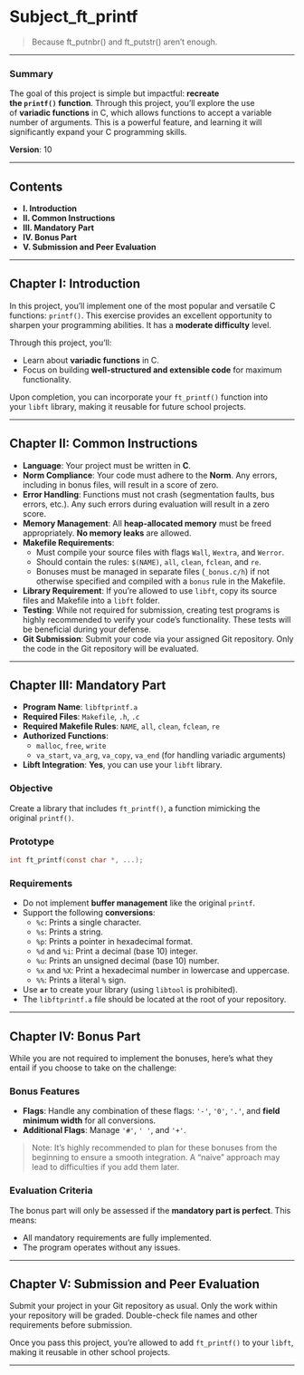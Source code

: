 # **Subject_ft_printf**

> Because ft_putnbr() and ft_putstr() aren’t enough.
> 

---

### **Summary**

The goal of this project is simple but impactful: **recreate the `printf()` function**. Through this project, you’ll explore the use of **variadic functions** in C, which allows functions to accept a variable number of arguments. This is a powerful feature, and learning it will significantly expand your C programming skills.

**Version**: 10

---

## **Contents**

- **I. Introduction**
- **II. Common Instructions**
- **III. Mandatory Part**
- **IV. Bonus Part**
- **V. Submission and Peer Evaluation**

---

## **Chapter I: Introduction**

In this project, you’ll implement one of the most popular and versatile C functions: `printf()`. This exercise provides an excellent opportunity to sharpen your programming abilities. It has a **moderate difficulty** level.

Through this project, you’ll:

- Learn about **variadic functions** in C.
- Focus on building **well-structured and extensible code** for maximum functionality.

Upon completion, you can incorporate your `ft_printf()` function into your `libft` library, making it reusable for future school projects.

---

## **Chapter II: Common Instructions**

- **Language**: Your project must be written in **C**.
- **Norm Compliance**: Your code must adhere to the **Norm**. Any errors, including in bonus files, will result in a score of zero.
- **Error Handling**: Functions must not crash (segmentation faults, bus errors, etc.). Any such errors during evaluation will result in a zero score.
- **Memory Management**: All **heap-allocated memory** must be freed appropriately. **No memory leaks** are allowed.
- **Makefile Requirements**:
    - Must compile your source files with flags `Wall`, `Wextra`, and `Werror`.
    - Should contain the rules: `$(NAME)`, `all`, `clean`, `fclean`, and `re`.
    - Bonuses must be managed in separate files (`_bonus.c/h`) if not otherwise specified and compiled with a `bonus` rule in the Makefile.
- **Library Requirement**: If you’re allowed to use `libft`, copy its source files and Makefile into a `libft` folder.
- **Testing**: While not required for submission, creating test programs is highly recommended to verify your code’s functionality. These tests will be beneficial during your defense.
- **Git Submission**: Submit your code via your assigned Git repository. Only the code in the Git repository will be evaluated.

---

## **Chapter III: Mandatory Part**

- **Program Name**: `libftprintf.a`
- **Required Files**: `Makefile`, `.h`, `.c`
- **Required Makefile Rules**: `NAME`, `all`, `clean`, `fclean`, `re`
- **Authorized Functions**:
    - `malloc`, `free`, `write`
    - `va_start`, `va_arg`, `va_copy`, `va_end` (for handling variadic arguments)
- **Libft Integration**: **Yes**, you can use your `libft` library.

### **Objective**

Create a library that includes `ft_printf()`, a function mimicking the original `printf()`.

### **Prototype**

```c
int ft_printf(const char *, ...);

```

### **Requirements**

- Do not implement **buffer management** like the original `printf`.
- Support the following **conversions**:
    - `%c`: Prints a single character.
    - `%s`: Prints a string.
    - `%p`: Prints a pointer in hexadecimal format.
    - `%d` and `%i`: Print a decimal (base 10) integer.
    - `%u`: Prints an unsigned decimal (base 10) number.
    - `%x` and `%X`: Print a hexadecimal number in lowercase and uppercase.
    - `%%`: Prints a literal `%` sign.
- Use **`ar`** to create your library (using `libtool` is prohibited).
- The `libftprintf.a` file should be located at the root of your repository.

---

## **Chapter IV: Bonus Part**

While you are not required to implement the bonuses, here’s what they entail if you choose to take on the challenge:

### **Bonus Features**

- **Flags**: Handle any combination of these flags: `'-'`, `'0'`, `'.'`, and **field minimum width** for all conversions.
- **Additional Flags**: Manage `'#'`, `' '`, and `'+'`.

> Note: It’s highly recommended to plan for these bonuses from the beginning to ensure a smooth integration. A “naive” approach may lead to difficulties if you add them later.
> 

### **Evaluation Criteria**

The bonus part will only be assessed if the **mandatory part is perfect**. This means:

- All mandatory requirements are fully implemented.
- The program operates without any issues.

---

## **Chapter V: Submission and Peer Evaluation**

Submit your project in your Git repository as usual. Only the work within your repository will be graded. Double-check file names and other requirements before submission.

Once you pass this project, you’re allowed to add `ft_printf()` to your `libft`, making it reusable in other school projects.

---
